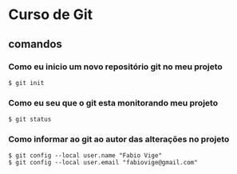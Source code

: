 # Curso de Git

## comandos

### Como eu inicio um novo repositório git no meu projeto
```
$ git init
```

### Como eu seu que o git esta monitorando meu projeto
```
$ git status
```

### Como informar ao git ao autor das alterações no projeto
```
$ git config --local user.name "Fabio Vige"
$ git config --local user.email "fabiovige@gmail.com"
```

